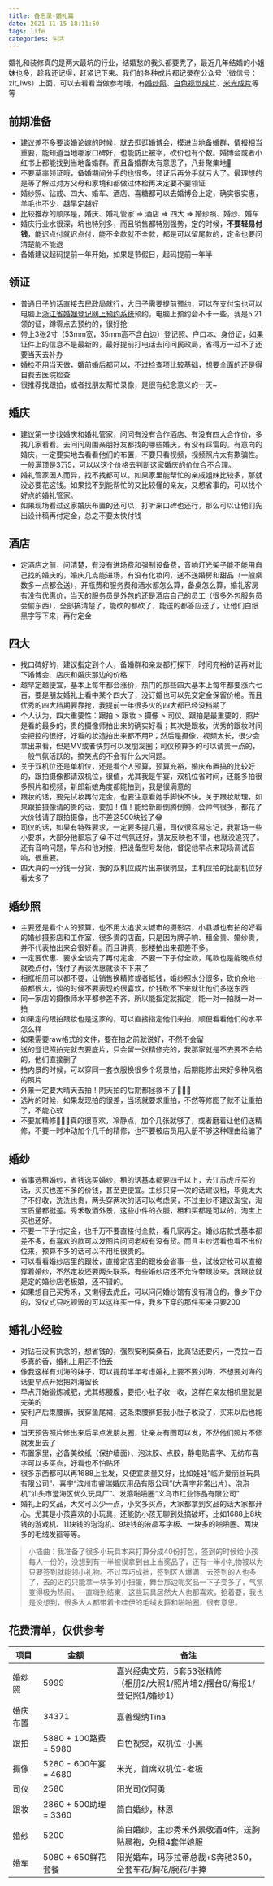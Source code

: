```yaml
---
title: 备忘录-婚礼篇
date: 2021-11-15 18:11:50
tags: life
categories: 生活
---
```


婚礼和装修真的是两大最坑的行业，结婚愁的我头都要秃了，最近几年结婚的小姐妹也多，趁我还记得，赶紧记下来。我们的各种成片都记录在公众号（微信号：zlt_lws）上面，可以去看看当做参考哦，有[婚纱照](https://mp.weixin.qq.com/s/Y7Oxhos_RUHZu60zBbNBKw)、[白色视觉成片](https://mp.weixin.qq.com/s/2BtmbLpvbqg0lM8L7F7veg)、[米光成片](https://mp.weixin.qq.com/s/4UsulHtCyq-qOGW8SKL3fQ)等等

<!-- more -->

## 前期准备
- 建议差不多要谈婚论嫁的时候，就去逛逛婚博会，摸进当地备婚群，情报相当重要，能知道当地哪家口碑好，也能防止被宰，砍价也有个数。婚博会或者小红书上都能找到当地备婚群。而且备婚群太有意思了，八卦聚集地🍉
- 不要草率领证哦，备婚期间分手的也很多，领证后再分手就亏大了。最理想的是等了解过对方父母和家境和都做过体检再决定要不要领证
- 婚纱照、钻戒、四大、婚车、酒店、喜糖都可以去婚博会上定，确实很实惠，羊毛也不少，越早定越好
- 比较推荐的顺序是，婚庆、婚礼管家 => 酒店 => 四大 => 婚纱照、婚纱、婚车
- 婚庆行业水很深，坑也特别多，而且销售都特别强势，定的时候，**不要轻易付钱**，能迟点付就迟点付，能不全款就不全款，都是可以留尾款的，定金也要问清楚能不能退
- 备婚建议起码提前一年开始，如果是节假日，起码提前一年半

## 领证
- 普通日子的话直接去民政局就行，大日子需要提前预约，可以在支付宝也可以电脑上[浙江省婚姻登记网上预约系统](http://jhyy.mzt.zj.gov.cn/)预约，电脑上预约会不卡一些，我是5.21领的证，蹲零点去预约的，很好抢
- 带上3张2寸（53mm宽，35mm高不含白边）登记照、户口本、身份证，如果证件上的信息不是最新的，最好提前打电话去问问民政局，省得万一过不了还要当天去补办
- 婚检不用当天做，婚前婚后都可以，不过检查项比较基础，想要全面的还是得自费去医院检查
- 很推荐找跟拍，或者找朋友帮忙录像，是很有纪念意义的一天~

## 婚庆
- 建议第一步找婚庆和婚礼管家，问问有没有合作酒店、有没有四大合作价，多找几家看看。去问问周围亲朋好友都找的哪些婚庆，有没有踩雷的。有意向的婚庆，一定要实地去看看他们的布置，不要只看视频，视频照片太有欺骗性。一般满顶是3万5，可以以这个价格去判断这家婚庆的价位合不合理。
- 婚礼管家因人而异，找不找都可以。如果家里能帮忙的亲戚姐妹比较多，那就没必要花这钱。如果找不到能帮忙的又比较懂的亲友，又想省事的，可以找个好点的婚礼管家。
- 如果现场看过这家婚庆布置的还可以，打听来口碑也还行，那么可以让他们先出设计稿再付定金，总之不要太快付钱

## 酒店
- 定酒店之前，问清楚，有没有进场费和强制设备费，音响灯光架子能不能用自己找的婚庆的，婚庆几点能进场，有没有化妆间，送不送婚房和甜品（一般桌数多一点都会送），开瓶费和服务费和酒水都怎么算，备桌怎么算，婚礼客房有没有优惠价，当天的服务员是外包的还是酒店自己的员工（很多外包服务员会偷东西），全部搞清楚了，能砍的都砍了，能送的都答应送了，让他们白纸黑字写下来，再付定金

## 四大
- 找口碑好的，建议指定到个人，备婚群和亲友都打探下，时间充裕的话再对比下婚博会、店庆和婚庆那边的价格
- 越早定越便宜，基本上每年都会涨价，热门的那些四大基本上每年都要涨六七百，要是朋友婚礼上看中某个四大了，没订婚也可以先交定金保留价格。而且优秀的四大档期要靠抢，我提前一年很多火的四大都已经没档期了
- 个人认为，四大重要性：跟拍 > 跟妆 > 摄像 > 司仪。跟拍是最重要的，照片是看的最多的，贵的摄像师拍出来的确实好看；其次是跟妆，优秀的跟妆时间会把控的很好，好看的妆造拍出来都不用P；然后是摄像，视频太长，很少会拿出来看，但是MV或者快剪可以发朋友圈；司仪预算多的可以请贵一点的，一般气氛活跃的，搞笑点的不会有什么大问题。
- 关于双机位还是单机位，还是看个人预算，预算充裕，婚庆布置搞的比较好的，跟拍摄像都请双机位，很值，尤其我是午宴，双机位省时间，还能多拍很多照片和视频，新郎新娘角度都能拍到，我是很满意的
- 跟妆的话，要先试妆再付定金，也要注意看她手脚快不快。关于跟妆助理，如果跟拍摄像请的贵的话，要加！值！能给新郎倒腾倒腾，会帅气很多，都花了大价钱请了跟拍摄像，也不差这500块钱了😂
- 司仪的话，如果有特殊要求，一定要多提几遍，司仪很容易忘记，我那场一些小要求，大部分他都忘了😭不过气氛还好，朋友反映也不错，也就没追究了。还有音响问题，早点和他对接，把设备型号发他，督促他早点来现场调试音响，很重要。
- 四大真的一分钱一分货，我的双机位成片出来很明显，主机位拍的比副机位好看太多了

## 婚纱照
- 主要还是看个人的预算，也不用太追求大城市的摄影店，小县城也有拍的好看的婚纱摄影店和工作室，很多贵的店面，只是因为牌子响、租金贵、婚纱贵，并不代表拍出来会很好看。而且讲真，影楼拍出来都差不多。
- 一定要优惠、要求全谈完了再付定金，不要一下子付全款，尾款也是能晚点付就晚点付，钱付了再谈优惠就谈不下来了
- 相框相册可以都不要，让销售换精修或者抵钱，婚纱照水分很多，砍价余地一般都很大，谈的时候不要表现的很喜欢，价钱砍不下来就让他们多送东西
- 同一家店的摄像师水平都参差不齐，所以能指定就指定，能一对一拍就一对一拍
- 如果定的跟拍跟妆也是这家的，可以直接指定他们来拍，顺便看看他们的水平怎么样
- 如果需要raw格式的文件，要在拍之前就说好，不然不会留
- 送的登记照拍完就去要底片，只会留一张精修完的，我那家就是不去要不会给的，他们直接删了
- 拍内景的时候，可以穿同一套衣服换很多个场景拍，后期能修出来好多种风格的照片
- 外景一定要大晴天去拍！阴天拍的后期都拯救不了🤷🏻‍♀️
- 选片的时候，如果发现拍的很差，当场就要求重拍，不然等修图了就不让重拍了，不能心软
- 不要加精修🙅🏻‍♀️真的很喜欢，冷静点，加个几张就够了，或者磨着让他们送精修，不要一时冲动加个几千的精修，也不要被店员用入册不够这种理由给骗了

## 婚纱
- 省事选租婚纱，省钱选买婚纱，租的话基本都要四千以上，去江苏虎丘买的话，买买也差不多的价钱，甚至更便宜。主纱只穿一次的话建议租，毕竟太大了不好收，洗洗也贵，两头穿两次的话可以考虑买，不过主纱不建议淘宝，淘宝质量都挺差。秀禾敬酒外景，这些小件的衣服，租和买都是可以的，淘宝上买也还好。
- 不要一下子付定金，也千万不要直接付全款，看几家再定。婚纱店款式基本都差不多，有喜欢的款可以发图片问问老板有没有货。而且主纱远看也看不出价位来，预算不多的话可以不用租很贵的。
- 可以看看婚纱店里的跟妆，直接定店里的跟妆会省事一些，试妆定妆可以直接穿着婚纱，不然定妆还要两头联系，有些婚纱店还不允许带跟妆来。我跟妆就是定的婚纱店老板娘，还不错的。
- 如果想自己买秀禾，又懒得去虎丘，可以问问婚纱馆有没有清仓的，像乡下办的，没仪式只吃顿饭的可以这样买一件，我乡下穿的那件买来只要200


## 婚礼小经验
- 对钻石没有执念的，想省钱的，强烈安利莫桑石，比真钻还要闪，一克拉一百多真的香，婚礼上用还不怕丢
- 像我这样有刘海的妹子，可以提前半年考虑婚礼上要不要刘海，不想要刘海的话要早点开始把刘海留长
- 早点开始锻炼减肥，尤其练腰腹，要把小肚子收一收，这样在亲友相机里就是完美的
- 安利产后束腰裤，我穿鱼尾裙，这条束腰裤把我小肚子收没了，买来以后也能用
- 当天预告照片修出来后早点发朋友圈，让亲友有图可以发，不然他们照片不修就发出去了
- 布置家里，必备美纹纸（保护墙面）、泡沫胶、点胶，静电贴喜字、无纺布喜字可以多买点，好看也不怕贴坏
- 很多东西都可以再1688上批发，又便宜质量又好，比如娃娃“临沂爱丽丝玩具有限公司”、喜字“滨州市睿瑞婚庆用品有限公司”(大喜字非常出片）、泡泡机“汕头市澄海区优久玩具厂”、发箍啪啪圈“义乌市红业饰品有限公司”
- 婚礼上的奖品，大奖可以少一点，小奖多买点，大家都拿到奖品的话大家都开心。尤其是小孩喜欢的小玩具，还能防小孩无聊到处搞破坏，比如1688上8块钱的游戏机、11块钱的泡泡机、9块钱的液晶写字板、一块多的啪啪圈、两块多的毛绒发箍等等。

> 小插曲：我准备了很多小玩具本来打算分成40份打包，签到的时候给小孩每人一份的，没想到有一半被误拿到台上当奖品了，还有一半小礼物被以为只要签到就能领小礼物。不过弄巧成拙，签到区人爆满，去签到的人也多了，去的迟的只能拿一块多的小扭蛋，舞台那边呢奖品一下子变多了，气氛变得极为热闹，一直嗨到结束，这些玩具居然大人也都喜欢，抢着要，我也是没想到，很多大人都带着卡哇伊的毛绒发箍和啪啪圈，很有意思。


## 花费清单，仅供参考
项目 | 金额 | 备注
--  | -- | -- 
婚纱照   | 5999 | 嘉兴经典文苑，5套53张精修<br/>（相册2/大照1/照片墙2/摆台6/海报1/登记照1/婚纱1）
婚庆布置 | 34371 | 嘉善缇纳Tina                      
跟拍  | 5880 + 100路费 = 5980| 白色视觉，双机位-小黑
摄像  | 5280 - 600午宴 = 4680| 米光，首席双机位-老板
司仪  | 2580 | 阳光司仪阿勇     
跟妆 | 2860 + 500助理 = 3360 | 简白婚纱，林恩 
婚纱 | 5200 | 简白婚纱，主纱秀禾外景敬酒4件，送胸贴晨袍，免租4套伴娘服 
婚车 | 5080 + 650鲜花套餐 | 阳光婚车，玛莎拉蒂总裁+S奔驰350，全套车花/胸花/腕花/手捧
